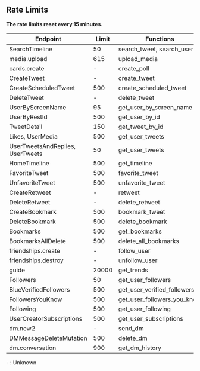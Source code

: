 Rate Limits
-

**The rate limits reset every 15 minutes.**


<table>
    <thead>
        <tr>
            <th>Endpoint</th>
            <th>Limit</th>
            <th>Functions</th>
        </tr>
    </thead>
    <tbody>
        <tr>
            <td>SearchTimeline</td>
            <td>50</td>
            <td>search_tweet, search_user</td>
        </tr>
        <tr>
            <td>media.upload</td>
            <td>615</td>
            <td>upload_media</td>
        </tr>
        <tr>
            <td>cards.create</td>
            <td>-</td>
            <td>create_poll</td>
        </tr>
        <tr>
            <td>CreateTweet</td>
            <td>-</td>
            <td>create_tweet</td>
        </tr>
        <tr>
            <td>CreateScheduledTweet</td>
            <td>500</td>
            <td>create_scheduled_tweet</td>
        </tr>
        <tr>
            <td>DeleteTweet</td>
            <td>-</td>
            <td>delete_tweet</td>
        </tr>
        <tr>
            <td>UserByScreenName</td>
            <td>95</td>
            <td>get_user_by_screen_name</td>
        </tr>
        <tr>
            <td>UserByRestId</td>
            <td>500</td>
            <td>get_user_by_id</td>
        </tr>
        <tr>
            <td>TweetDetail</td>
            <td>150</td>
            <td>get_tweet_by_id</td>
        </tr>
        <tr>
            <td>Likes, UserMedia</td>
            <td>500</td>
            <td>get_user_tweets</td>
        </tr>
        <tr>
            <td>UserTweetsAndReplies, UserTweets</td>
            <td>50</td>
            <td>get_user_tweets</td>
        </tr>
        <tr>
            <td>HomeTimeline</td>
            <td>500</td>
            <td>get_timeline</td>
        </tr>
        <tr>
            <td>FavoriteTweet</td>
            <td>500</td>
            <td>favorite_tweet</td>
        </tr>
        <tr>
            <td>UnfavoriteTweet</td>
            <td>500</td>
            <td>unfavorite_tweet</td>
        </tr>
        <tr>
            <td>CreateRetweet</td>
            <td>-</td>
            <td>retweet</td>
        </tr>
        <tr>
            <td>DeleteRetweet</td>
            <td>-</td>
            <td>delete_retweet</td>
        </tr>
        <tr>
            <td>CreateBookmark</td>
            <td>500</td>
            <td>bookmark_tweet</td>
        </tr>
        <tr>
            <td>DeleteBookmark</td>
            <td>500</td>
            <td>delete_bookmark</td>
        </tr>
        <tr>
            <td>Bookmarks</td>
            <td>500</td>
            <td>get_bookmarks</td>
        </tr>
        <tr>
            <td>BookmarksAllDelete</td>
            <td>500</td>
            <td>delete_all_bookmarks</td>
        </tr>
        <tr>
            <td>friendships.create</td>
            <td>-</td>
            <td>follow_user</td>
        </tr>
        <tr>
            <td>friendships.destroy</td>
            <td>-</td>
            <td>unfollow_user</td>
        </tr>
        <tr>
            <td>guide</td>
            <td>20000</td>
            <td>get_trends</td>
        </tr>
        <tr>
            <td>Followers</td>
            <td>50</td>
            <td>get_user_followers</td>
        </tr>
        <tr>
            <td>BlueVerifiedFollowers</td>
            <td>500</td>
            <td>get_user_verified_followers</td>
        </tr>
        <tr>
            <td>FollowersYouKnow</td>
            <td>500</td>
            <td>get_user_followers_you_know</td>
        </tr>
        <tr>
            <td>Following</td>
            <td>500</td>
            <td>get_user_following</td>
        </tr>
        <tr>
            <td>UserCreatorSubscriptions</td>
            <td>500</td>
            <td>get_user_subscriptions</td>
        </tr>
        <tr>
            <td>dm.new2</td>
            <td>-</td>
            <td>send_dm</td>
        </tr>
        <tr>
            <td>DMMessageDeleteMutation</td>
            <td>500</td>
            <td>delete_dm</td>
        </tr>
        <tr>
            <td>dm.conversation</td>
            <td>900</td>
            <td>get_dm_history</td>
        </tr>
    </tbody>
</table>

\- : Unknown
